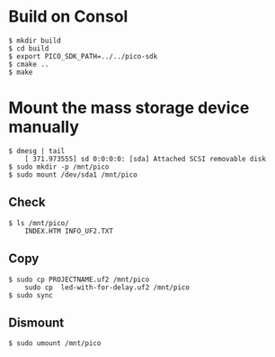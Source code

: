 # Build on Consol
    $ mkdir build
    $ cd build
    $ export PICO_SDK_PATH=../../pico-sdk
    $ cmake ..
    $ make
    
# Mount the mass storage device manually
    $ dmesg | tail
        [ 371.973555] sd 0:0:0:0: [sda] Attached SCSI removable disk
    $ sudo mkdir -p /mnt/pico
    $ sudo mount /dev/sda1 /mnt/pico
## Check
    $ ls /mnt/pico/
        INDEX.HTM INFO_UF2.TXT
## Copy
    $ sudo cp PROJECTNAME.uf2 /mnt/pico
        sudo cp  led-with-for-delay.uf2 /mnt/pico
    $ sudo sync
## Dismount
    $ sudo umount /mnt/pico

    
   